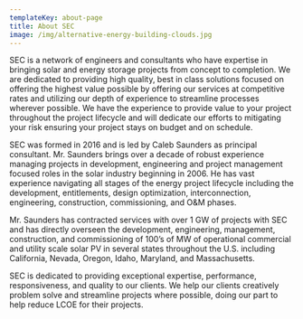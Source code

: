 ```yaml
---
templateKey: about-page
title: About SEC
image: /img/alternative-energy-building-clouds.jpg
---
```

SEC is a network of engineers and consultants who have expertise in bringing solar and energy storage projects
from concept to completion.  We are dedicated to providing high quality, best in class solutions focused on
offering the highest value possible by offering our services at competitive rates and utilizing our depth of
experience to streamline processes wherever possible.  We have the experience to provide value to your project
throughout the project lifecycle and will dedicate our efforts to mitigating your risk ensuring your project stays
on budget and on schedule.

SEC was formed in 2016 and is led by Caleb Saunders as principal consultant.  Mr. Saunders brings over a decade of
robust experience managing projects in development, engineering and project management focused roles in the solar
industry beginning in 2006.  He has vast experience navigating all stages of the energy project lifecycle including
the development, entitlements, design optimization, interconnection, engineering, construction, commissioning, and O&M phases.

Mr. Saunders has contracted services with over 1 GW of projects with SEC and has directly overseen the development, engineering,
management, construction, and commissioning of 100’s of MW of operational commercial and utility scale solar PV in several states
throughout the U.S. including California, Nevada, Oregon, Idaho, Maryland, and Massachusetts.

SEC is dedicated to providing exceptional expertise, performance, responsiveness, and quality to our clients.  We help our clients
creatively problem solve and streamline projects where possible, doing our part to help reduce LCOE for their projects.
